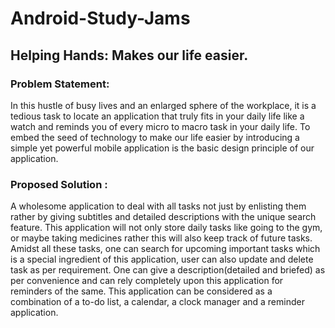 # Android-Study-Jams
## Helping Hands: Makes our life easier.

### Problem Statement: 

In this hustle of busy lives and an enlarged sphere of the workplace, it is a tedious task to locate an application that truly fits in your daily life like a watch and reminds you of every micro to macro task in your daily life. To embed the seed of technology to make our life easier by introducing a simple yet powerful mobile application is the basic design principle of our application. 

### Proposed Solution :

A wholesome application to deal with all tasks not just by enlisting them rather by giving subtitles and detailed descriptions with the unique search feature. This application will not only store daily tasks like going to the gym, or maybe taking medicines rather this will also keep track of future tasks. Amidst all these tasks, one can search for upcoming important tasks which is a special ingredient of this application, user can also update and delete task as per requirement. One can give a description(detailed and briefed) as per convenience and can rely completely upon this application for reminders of the same. This application can be considered as a combination of a to-do list, a calendar, a clock manager and a reminder application. 


